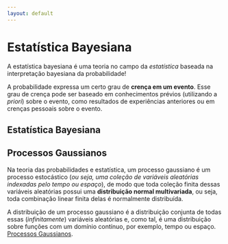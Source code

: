 ```yaml
---
layout: default
---
```

# Estatística Bayesiana
A estatística bayesiana é uma teoria no campo da *estatística* baseada na interpretação bayesiana da probabilidade!

A probabilidade expressa um certo grau de **crença em um evento**. Esse grau de crença pode ser baseado em conhecimentos prévios
(utilizando a *priori*) sobre o evento, como resultados de experiências anteriores ou em crenças pessoais sobre o evento.

## Estatística Bayesiana



## Processos Gaussianos 
Na teoria das probabilidades e estatística, um processo gaussiano é um processo estocástico 
(*ou seja, uma coleção de variáveis aleatórias indexadas pelo tempo ou espaço*), de modo que toda 
coleção finita dessas variáveis aleatórias possui uma **distribuição normal multivariada**, ou seja,
 toda combinação linear finita delas é normalmente distribuída. 

A distribuição de um processo gaussiano é a distribuição conjunta de todas essas (*infinitamente*) 
variáveis aleatórias e, como tal, é uma distribuição sobre funções com um domínio contínuo, 
por exemplo, tempo ou espaço.
[Processos Gaussianos](./bayesian/pymc3/1_introduction.html).


